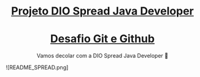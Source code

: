 <h1 align="center">
    <a href="https://pt-br.reactjs.org/">Projeto DIO Spread Java Developer</a>
</h1>
<h1 align="center">
    <a href="https://pt-br.reactjs.org/">Desafio Git e Github</a>
</h1>
<p align="center">Vamos decolar com a DIO Spread Java Developer 🚀 </p>



![README_SPREAD.png]

```html

```